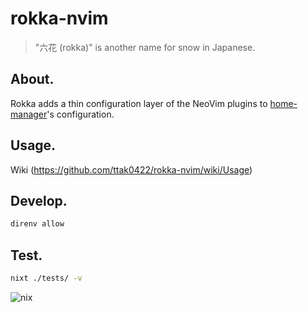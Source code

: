 # rokka-nvim 

> "六花 (rokka)" is another name for snow in Japanese.

## About.

Rokka adds a thin configuration layer of the NeoVim plugins to [home-manager](https://github.com/nix-community/home-manager)'s configuration. 

## Usage.
Wiki (https://github.com/ttak0422/rokka-nvim/wiki/Usage)

## Develop.

```bash
direnv allow
```

## Test.

```bash
nixt ./tests/ -v
```

<img alt="nix" src="https://builtwithnix.org/badge.svg">
